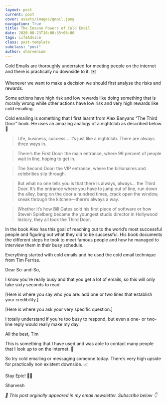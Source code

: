 ```yaml
---
layout: post
current: post
cover: assets/images/gmail.jpeg
navigation: True
title: The Insane Powers of Cold Email
date: 2020-08-23T16:00:55+08:00
tags: LifeAdvice
class: post-template
subclass: "post"
author: sharvenium
---
```


Cold Emails are thoroughly underrated for meeting people on the internet and there is practically no downside to it. ✉️

Whenever we want to make a decision we should first analyse the risks and rewards.

Some actions have high risk and low rewards like doing something that is morally wrong while other actions have low risk and very high rewards like cold emailing.

Cold emailing is something that I first learnt from Alex Banyans “The Third Door” book. He uses an amazing analogy of a nightclub as described below. 🚪

> Life, business, success… it’s just like a nightclub. There are always three ways in.

> There’s the First Door: the main entrance, where 99 percent of people wait in line, hoping to get in.

> The Second Door: the VIP entrance, where the billionaires and celebrities slip through.

> But what no one tells you is that there is always, always… the Third Door. It’s the entrance where you have to jump out of line, run down the alley, bang on the door a hundred times, crack open the window, sneak through the kitchen—there’s always a way.

> Whether it’s how Bill Gates sold his first piece of software or how Steven Spielberg became the youngest studio director in Hollywood history, they all took the Third Door.

In the book Alex has this goal of reaching out to the world’s most successful people and figuring out what they did to be successful. His book documents the different steps he took to meet famous people and how he managed to interview them in their busy schedule.

Everything started with cold emails and he used the cold email technique from Tim Ferriss.

Dear So-and-So,

I know you're really busy and that you get a lot of emails, so this will only take sixty seconds to read.

[Here is where you say who you are: add one or two lines that establish your credibility.]

[Here is where you ask your very specific question.]

I totally understand if you're too busy to respond, but even a one- or two-line reply would really make my day.

All the best,
Tim

This is something that I have used and was able to contact many people that I look up to on the internet. 🤩

So try cold emailing or messaging someone today. There’s very high upside for practically non existent downside. 📈

Stay Epic! ✌🏽

Sharvesh

_💌 This post orginally appeared in my email newsletter. Subscribe below 👇_
